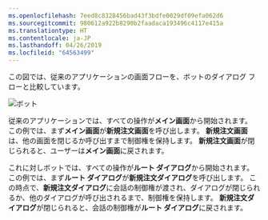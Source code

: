 ```yaml
---
ms.openlocfilehash: 7eed8c8328456bad43f3bdfe0029df09efa062d6
ms.sourcegitcommit: 980612a922b8290b2faadaca193496c4117e415a
ms.translationtype: HT
ms.contentlocale: ja-JP
ms.lasthandoff: 04/26/2019
ms.locfileid: "64563499"
---
```

この図では、従来のアプリケーションの画面フローを、ボットのダイアログ フローと比較しています。 

![ボット](~/media/designing-bots/core/dialogs-screens.png)

従来のアプリケーションでは、すべての操作が**メイン画面**から開始されます。
この例では、まず**メイン画面**が**新規注文画面**を呼び出します。
**新規注文画面**は、他の画面を閉じるか呼び出すまで制御権を保持します。 **新規注文画面**が閉じられると、ユーザーは**メイン画面**に戻されます。

これに対しボットでは、すべての操作が**ルート ダイアログ**から開始されます。 この例では、まず**ルート ダイアログ**が**新規注文ダイアログ**を呼び出します。 この時点で、**新規注文ダイアログ**に会話の制御権が渡され、ダイアログが閉じられるか、他のダイアログが呼び出されるまで、制御権を保持します。 **新規注文ダイアログ**が閉じられると、会話の制御権が**ルート ダイアログ**に戻されます。